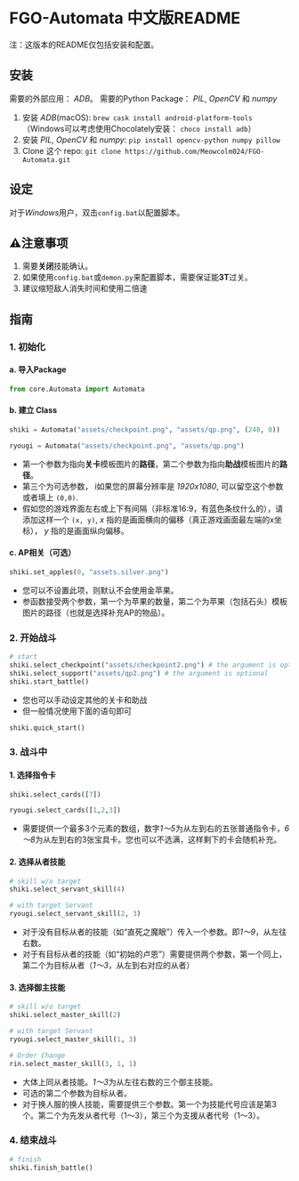 # FGO-Automata 中文版README

注：这版本的README仅包括安装和配置。

## 安装

需要的外部应用： *ADB*。 需要的Python Package： *PIL*, *OpenCV* 和 *numpy*

1. 安装 *ADB*(macOS): ```brew cask install android-platform-tools``` （Windows可以考虑使用Chocolately安装： ```choco install adb```）
2. 安装 *PIL*, *OpenCV* 和 *numpy*: ```pip install opencv-python numpy pillow```
3. Clone 这个 repo: ```git clone https://github.com/Meowcolm024/FGO-Automata.git```

## 设定

对于*Windows*用户，双击`config.bat`以配置脚本。

## ⚠️注意事项

1. 需要**关闭**技能确认。
2. 如果使用`config.bat`或`demon.py`来配置脚本，需要保证能**3T**过关。
3. 建议缩短敌人消失时间和使用二倍速

## 指南

### 1. 初始化

#### a. 导入Package

```python
from core.Automata import Automata
```

#### b. 建立 Class

```python
shiki = Automata("assets/checkpoint.png", "assets/qp.png", (248, 0))
```

```python
ryougi = Automata("assets/checkpoint.png", "assets/qp.png")
```

* 第一个参数为指向**关卡**模板图片的**路径**，第二个参数为指向**助战**模板图片的**路径**。
* 第三个为可选参数， i如果您的屏幕分辨率是 *1920x1080*, 可以留空这个参数或者填上 `(0,0)`.
* 假如您的游戏界面左右或上下有间隔（非标准16:9，有蓝色条纹什么的），请添加这样一个 `(x, y)`, *x* 指的是画面横向的偏移（真正游戏画面最左端的x坐标）， *y* 指的是画面纵向偏移。

#### c. AP相关（可选）

```python
shiki.set_apples(0, "assets.silver.png")
```

* 您可以不设置此项，则默认不会使用金苹果。
* 参函数接受两个参数，第一个为苹果的数量，第二个为苹果（包括石头）模板图片的路径（也就是选择补充AP的物品）。

### 2. 开始战斗

```python
# start
shiki.select_checkpoint("assets/checkpoint2.png") # the argument is optional
shiki.select_support("assets/qp2.png") # the argument is optional
shiki.start_battle()
```

* 您也可以手动设定其他的关卡和助战
* 但一般情况使用下面的语句即可

```python
shiki.quick_start()
```

### 3. 战斗中

#### 1. 选择指令卡

```python
shiki.select_cards([7])
```

```python
ryougi.select_cards([1,2,3])
```

* 需要提供一个最多3个元素的数组，数字*1～5*为从左到右的五张普通指令卡，*6～8*为从左到右的3张宝具卡。您也可以不选满，这样剩下的卡会随机补充。

#### 2. 选择从者技能

```python
# skill w/o target
shiki.select_servant_skill(4)
```

```python
# with target Servant
ryougi.select_servant_skill(2, 3)
```

* 对于没有目标从者的技能（如“直死之魔眼”）传入一个参数。即*1～9*，从左往右数。
* 对于有目标从者的技能（如“初始的卢恩”）需要提供两个参数，第一个同上，第二个为目标从者（*1～3*，从左到右对应的从者）

#### 3. 选择御主技能

```python
# skill w/o target
shiki.select_master_skill(2)
```

```python
# with target Servant
ryougi.select_master_skill(1, 3)
```

```python
# Order Change
rin.select_master_skill(3, 1, 1)
```

* 大体上同从者技能。*1～3*为从左往右数的三个御主技能。
* 可选的第二个参数为目标从者。
* 对于换人服的换人技能，需要提供三个参数。第一个为技能代号应该是第3个。第二个为先发从者代号（1～3），第三个为支援从者代号（1～3）。

### 4. 结束战斗

```python
# finish
shiki.finish_battle()
```
